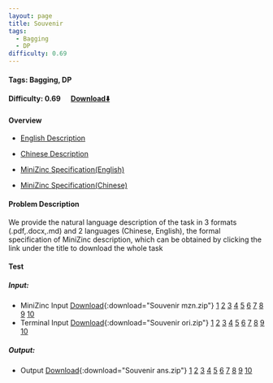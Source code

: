 ```yaml
---
layout: page
title: Souvenir
tags:
  - Bagging
  - DP
difficulty: 0.69
---
```


#### Tags: Bagging, DP
#### Difficulty: 0.69 &nbsp;&nbsp;&nbsp;&nbsp; [Download⬇️](../../dataset/Souvenir.zip)
#### Overview
- [English Description](../../dataset/Souvenir/task_e.pdf)
- [Chinese Description](../../dataset/Souvenir/task_c.pdf)
- [MiniZinc Specification(English)](../../dataset/Souvenir/task_e_mzn.txt)

- [MiniZinc Specification(Chinese)](../../dataset/Souvenir/task_c_mzn.txt)

#### Problem Description
We provide the natural language description of the task in 3 formats (.pdf,.docx,.md) and 2 languages (Chinese, English), the formal specification of MiniZinc description, which can be obtained by clicking the link under the title to download the whole task
#### Test
##### Input:
- MiniZinc Input [Download](../../dataset/Souvenir/tests/mzn_form.zip){:download="Souvenir mzn.zip"} [1](../../dataset/Souvenir/tests/mzn_form/1_dzn.txt) [2](../../dataset/Souvenir/tests/mzn_form/2_dzn.txt) [3](../../dataset/Souvenir/tests/mzn_form/3_dzn.txt) [4](../../dataset/Souvenir/tests/mzn_form/4_dzn.txt) [5](../../dataset/Souvenir/tests/mzn_form/5_dzn.txt) [6](../../dataset/Souvenir/tests/mzn_form/6_dzn.txt) [7](../../dataset/Souvenir/tests/mzn_form/7_dzn.txt) [8](../../dataset/Souvenir/tests/mzn_form/8_dzn.txt) [9](../../dataset/Souvenir/tests/mzn_form/9_dzn.txt) [10](../../dataset/Souvenir/tests/mzn_form/10_dzn.txt) 
- Terminal Input [Download](../../dataset/Souvenir/tests/origin_form.zip){:download="Souvenir ori.zip"} [1](../../dataset/Souvenir/tests/origin_form/1.in) [2](../../dataset/Souvenir/tests/origin_form/2.in) [3](../../dataset/Souvenir/tests/origin_form/3.in) [4](../../dataset/Souvenir/tests/origin_form/4.in) [5](../../dataset/Souvenir/tests/origin_form/5.in) [6](../../dataset/Souvenir/tests/origin_form/6.in) [7](../../dataset/Souvenir/tests/origin_form/7.in) [8](../../dataset/Souvenir/tests/origin_form/8.in) [9](../../dataset/Souvenir/tests/origin_form/9.in) [10](../../dataset/Souvenir/tests/origin_form/10.in) 

##### Output:
- Output [Download](../../dataset/Souvenir/tests/ans.zip){:download="Souvenir ans.zip"} [1](../../dataset/Souvenir/tests/ans/1_out.txt) [2](../../dataset/Souvenir/tests/ans/2_out.txt) [3](../../dataset/Souvenir/tests/ans/3_out.txt) [4](../../dataset/Souvenir/tests/ans/4_out.txt) [5](../../dataset/Souvenir/tests/ans/5_out.txt) [6](../../dataset/Souvenir/tests/ans/6_out.txt) [7](../../dataset/Souvenir/tests/ans/7_out.txt) [8](../../dataset/Souvenir/tests/ans/8_out.txt) [9](../../dataset/Souvenir/tests/ans/9_out.txt) [10](../../dataset/Souvenir/tests/ans/10_out.txt) 

